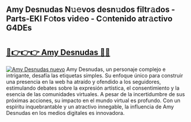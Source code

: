 ## Amy Desnudas N𝚞𝚎vos desn𝚞dos filtr𝚊dos - Parts-EKl F𝚘tos vid𝚎o - C𝚘ntenido atr𝚊ctivo G4DEs

# <h2><a href="http://mb0lug.tromn.icu/?c=Amy+Desnudas">🔗👉👉👉 Amy Desnudas 🔗🔗</a></h2>

[![Amy Desnudas nuevo](https://i.imgur.com/pEAQMta.gif)](http://mb0lug.tromn.icu/?c=Amy+Desnudas)
Amy Desnudas, un personaje complejo e intrigante, desafía las etiquetas simples. Su enfoque único para construir una presencia en la web ha atraído y ofendido a los seguidores, estimulando debates sobre la expresión artística, el consentimiento y la esencia de las comunidades virtuales. A pesar de la incertidumbre de sus próximas acciones, su impacto en el mundo virtual es profundo. Con un espíritu inquebrantable y un atractivo innegable, la influencia de Amy Desnudas en los medios digitales es innovadora.

